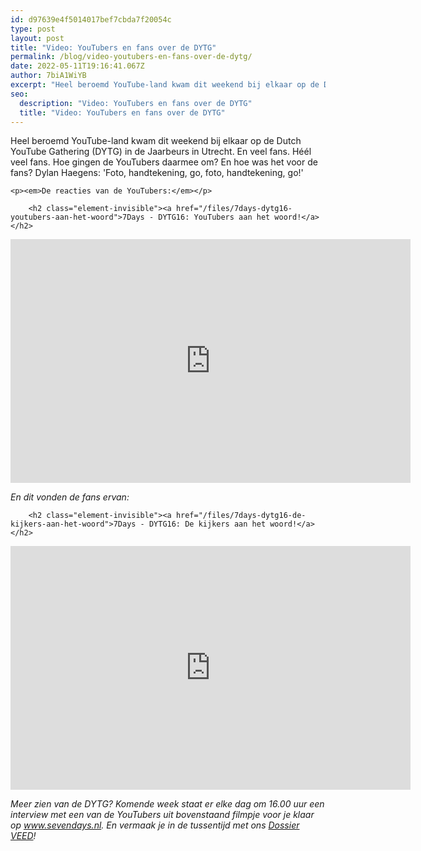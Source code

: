 ```yaml
---
id: d97639e4f5014017bef7cbda7f20054c
type: post
layout: post
title: "Video: YouTubers en fans over de DYTG"
permalink: /blog/video-youtubers-en-fans-over-de-dytg/
date: 2022-05-11T19:16:41.067Z
author: 7biA1WiYB
excerpt: "Heel beroemd YouTube-land kwam dit weekend bij elkaar op de Dutch YouTube Gathering (DYTG) in de Jaarbeurs in Utrecht. En veel fans. Héél veel fans. Hoe gingen de YouTubers daarmee om? En hoe was het voor de fans? Dylan Haegens: 'Foto, handtekening, go, foto, handtekening, go!'   "
seo:
  description: "Video: YouTubers en fans over de DYTG"
  title: "Video: YouTubers en fans over de DYTG"
---
```

Heel beroemd YouTube-land kwam dit weekend bij elkaar op de Dutch YouTube Gathering (DYTG) in de Jaarbeurs in Utrecht. En veel fans. Héél veel fans. Hoe gingen de YouTubers daarmee om? En hoe was het voor de fans? Dylan Haegens: 'Foto, handtekening, go, foto, handtekening, go!'   

    <p><em>De reacties van de YouTubers:</em></p>
<p><div class="media media-element-container media-default"><div id="file-18271" class="file file-video file-video-youtube">

        <h2 class="element-invisible"><a href="/files/7days-dytg16-youtubers-aan-het-woord">7Days - DYTG16: YouTubers aan het woord!</a></h2>
    
  
  <div class="content">
    <div class="media-youtube-video media-element file-default media-youtube-1">
  <iframe class="media-youtube-player" width="640" height="390" title="7Days - DYTG16: YouTubers aan het woord!" src="https://www.youtube.com/embed/dpSjIGRGxMk?wmode=opaque&controls=" name="7Days - DYTG16: YouTubers aan het woord!" frameborder="0" allowfullscreen="">Video van 7Days - DYTG16: YouTubers aan het woord!</iframe>
</div>
  </div>

  
</div>
</div>
<p><em>En dit vonden de fans ervan:</em></p>
<p><div class="media media-element-container media-default"><div id="file-18276" class="file file-video file-video-youtube">

        <h2 class="element-invisible"><a href="/files/7days-dytg16-de-kijkers-aan-het-woord">7Days - DYTG16: De kijkers aan het woord!</a></h2>
    
  
  <div class="content">
    <div class="media-youtube-video media-element file-default media-youtube-2">
  <iframe class="media-youtube-player" width="640" height="390" title="7Days - DYTG16: De kijkers aan het woord!" src="https://www.youtube.com/embed/JheknYLP0N8?wmode=opaque&controls=" name="7Days - DYTG16: De kijkers aan het woord!" frameborder="0" allowfullscreen="">Video van 7Days - DYTG16: De kijkers aan het woord!</iframe>
</div>
  </div>

  
</div>
</div>
<p><em>Meer zien van de DYTG? Komende week staat er elke dag om 16.00 uur een interview met een van de YouTubers uit bovenstaand filmpje voor je klaar op <a href="https://7dagen.netlify.app">www.sevendays.nl</a>. En vermaak je in de tussentijd met ons <a href="https://7dagen.netlify.app/veed">Dossier VEED</a>!</em></p>  
